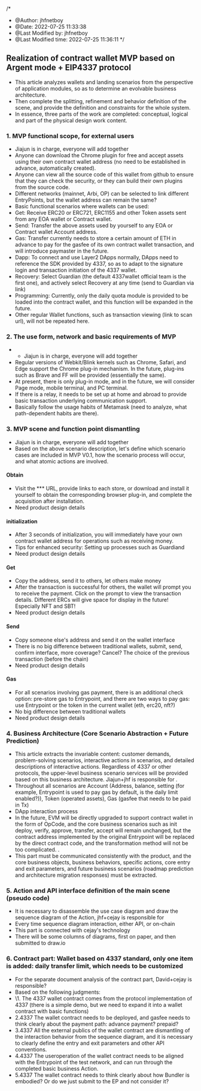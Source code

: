 /*
 * @Author: jhfnetboy 
 * @Date: 2022-07-25 11:33:38 
 * @Last Modified by: jhfnetboy
 * @Last Modified time: 2022-07-25 11:36:11
 */

## Realization of contract wallet MVP based on Argent mode + EIP4337 protocol

- This article analyzes wallets and landing scenarios from the perspective of application modules, so as to determine an evolvable business architecture.
- Then complete the splitting, refinement and behavior definition of the scene, and provide the definition and constraints for the whole system.
- In essence, three parts of the work are completed: conceptual, logical and part of the physical design work content.

### 1. MVP functional scope, for external users

- Jiajun is in charge, everyone will add together
- Anyone can download the Chrome plugin for free and accept assets using their own contract wallet address (no need to be established in advance, automatically created).
- Anyone can view all the source code of this wallet from github to ensure that they can check the security, or they can build their own plugins from the source code.
- Different networks (mainnet, Arbi, OP) can be selected to link different EntryPoints, but the wallet address can remain the same?
- Basic functional scenarios where wallets can be used:
- Get: Receive ERC20 or ERC721, ERC1155 and other Token assets sent from any EOA wallet or Contract wallet.
- Send: Transfer the above assets used by yourself to any EOA or Contract wallet Account address.
- Gas: Transfer currently needs to store a certain amount of ETH in advance to pay for the gasfee of its own contract wallet transaction, and will introduce paymaster in the future.
- Dapp: To connect and use Layer2 DApps normally, DApps need to reference the SDK provided by 4337, so as to adapt to the signature login and transaction initiation of the 4337 wallet.
- Recovery: Select Guardian (the default 4337wallet official team is the first one), and actively select Recovery at any time (send to Guardian via link)
- Programming: Currently, only the daily quota module is provided to be loaded into the contract wallet, and this function will be expanded in the future.
- Other regular Wallet functions, such as transaction viewing (link to scan url), will not be repeated here.

### 2. The use form, network and basic requirements of MVP

- - Jiajun is in charge, everyone will add together
- Regular versions of Webkit/Blink kernels such as Chrome, Safari, and Edge support the Chrome plug-in mechanism. In the future, plug-ins such as Brave and FF will be provided (essentially the same).
- At present, there is only plug-in mode, and in the future, we will consider Page mode, mobile terminal, and PC terminal.
- If there is a relay, it needs to be set up at home and abroad to provide basic transaction underlying communication support.
- Basically follow the usage habits of Metamask (need to analyze, what path-dependent habits are there).

### 3. MVP scene and function point dismantling

- Jiajun is in charge, everyone will add together
- Based on the above scenario description, let's define which scenario cases are included in MVP V0.1, how the scenario process will occur, and what atomic actions are involved.

#### Obtain

- Visit the *** URL, provide links to each store, or download and install it yourself to obtain the corresponding browser plug-in, and complete the acquisition after installation.
- Need product design details

#### initialization

- After 3 seconds of initialization, you will immediately have your own contract wallet address for operations such as receiving money.
- Tips for enhanced security: Setting up processes such as Guardiand
- Need product design details

#### Get

- Copy the address, send it to others, let others make money
- After the transaction is successful for others, the wallet will prompt you to receive the payment. Click on the prompt to view the transaction details. Different ERCs will give space for display in the future! Especially NFT and SBT!
- Need product design details

#### Send

- Copy someone else's address and send it on the wallet interface
- There is no big difference between traditional wallets, submit, send, confirm interface, more coverage? Cancel? The choice of the previous transaction (before the chain)
- Need product design details

#### Gas

- For all scenarios involving gas payment, there is an additional check option: pre-store gas to Entrypoint, and there are two ways to pay gas: use Entrypoint or the token in the current wallet (eth, erc20, nft?)
- No big difference between traditional wallets
- Need product design details

### 4. Business Architecture (Core Scenario Abstraction + Future Prediction)

- This article extracts the invariable content: customer demands, problem-solving scenarios, interactive actions in scenarios, and detailed descriptions of interactive actions. Regardless of 4337 or other protocols, the upper-level business scenario services will be provided based on this business architecture. Jiajun+jhf is responsible for .
- Throughout all scenarios are Account (Address, balance, setting (for example, Entrypoint is used to pay gas by default, is the daily limit enabled?)), Token (operated assets), Gas (gasfee that needs to be paid in Tx)
- DApp interaction process
- In the future, EVM will be directly upgraded to support contract wallet in the form of OpCode, and the core business scenarios such as init deploy, verify, approve, transfer, accept will remain unchanged, but the contract address implemented by the original Entrypoint will be replaced by the direct contract code, and the transformation method will not be too complicated. .
- This part must be communicated consistently with the product, and the core business objects, business behaviors, specific actions, core entry and exit parameters, and future business scenarios (roadmap prediction and architecture migration responses) must be extracted.

### 5. Action and API interface definition of the main scene (pseudo code)

- It is necessary to disassemble the use case diagram and draw the sequence diagram of the Action, jhf+cejay is responsible for
- Every time sequence diagram interaction, either API, or on-chain
- This part is connected with cejay's technology
- There will be some columns of diagrams, first on paper, and then submitted to draw.io

### 6. Contract part: Wallet based on 4337 standard, only one item is added: daily transfer limit, which needs to be customized

- For the separate document analysis of the contract part, David+cejay is responsible?
- Based on the following judgments:
- \1. The 4337 wallet contract comes from the protocol implementation of 4337 (there is a simple demo, but we need to expand it into a wallet contract with basic functions)
- 2.4337 The wallet contract needs to be deployed, and gasfee needs to think clearly about the payment path: advance payment? prepaid?
- 3.4337 All the external publics of the wallet contract are dismantling of the interaction behavior from the sequence diagram, and it is necessary to clearly define the entry and exit parameters and other API conventions.
- 4.4337 The useroperation of the wallet contract needs to be aligned with the Entrypoint of the test network, and can run through the completed basic business Action.
- 5.4337 The wallet contract needs to think clearly about how Bundler is embodied? Or do we just submit to the EP and not consider it?